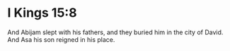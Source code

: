 # I Kings 15:8

And Abijam slept with his fathers, and they buried him in the city of David. And Asa his son reigned in his place.
